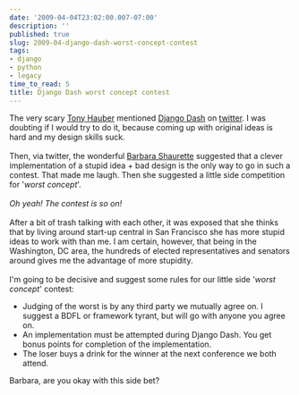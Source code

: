 ```yaml
---
date: '2009-04-04T23:02:00.007-07:00'
description: ''
published: true
slug: 2009-04-django-dash-worst-concept-contest
tags:
- django
- python
- legacy
time_to_read: 5
title: Django Dash worst concept contest
---
```


The very scary <a href="http://www.thauber.com/">Tony Hauber</a> mentioned <a href="http://djangodash.com/">Django Dash</a> on <a href="http://twitter.com/thauber/statuses/1455537655">twitter</a>. I was doubting if I would try to do it, because coming up with original ideas is hard and my design skills suck.<br /><br />Then, via twitter, the wonderful <a href="http://djangrrl.com/">Barbara Shaurette</a> suggested that a clever implementation of a stupid idea + bad design is the only way to go in such a contest. That made me laugh. Then she suggested a little side competition for '<span style="font-style: italic;">worst concept</span>'.<br /><br /><span style="font-style: italic;">Oh yeah! The contest is so on!</span><br /><br />After a bit of trash talking with each other, it was exposed that she thinks that by living around start-up central in San Francisco she has more stupid ideas to work with than me. I am certain, however, that being in the Washington, DC area, the hundreds of elected representatives and senators around gives me the advantage of more stupidity.<br /><br />I'm going to be decisive and suggest some rules for our little side '<span style="font-style: italic;">worst concept</span>' contest:<br /><ul><li>Judging of the worst is by any third party we mutually agree on. I suggest a BDFL or framework tyrant, but will go with anyone you agree on.<br /></li><li>An implementation must be attempted during Django Dash. You get bonus points for completion of the implementation.</li><li>The loser buys a drink for the winner at the next conference we both attend.</li></ul>Barbara, are you okay with this side bet?